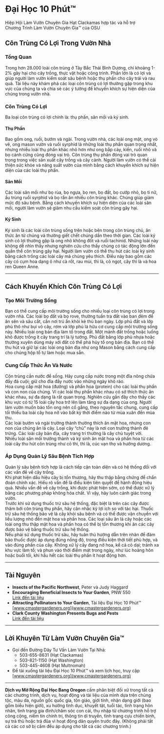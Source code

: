 # Đại Học 10 Phút™  
Hiệp Hội Làm Vườn Chuyên Gia Hạt Clackamas hợp tác và hỗ trợ  
Chương Trình Làm Vườn Chuyên Gia™ của OSU  

## Côn Trùng Có Lợi Trong Vườn Nhà  

### Tổng Quan  
Trong hơn 28.000 loài côn trùng ở Tây Bắc Thái Bình Dương, chỉ khoảng 1-2% gây hại cho cây trồng, thực vật hoặc công trình. Phần lớn là có lợi và giúp người làm vườn kiểm soát sâu bệnh hoặc thụ phấn cho cây trái và rau quả. Tài liệu này khám phá các loại côn trùng có lợi thường gặp trong khu vực của chúng ta và chia sẻ các ý tưởng để khuyến khích sự hiện diện của chúng trong vườn nhà.  

### Côn Trùng Có Lợi  
Ba loại côn trùng có lợi chính là: thụ phấn, săn mồi và ký sinh.  

#### Thụ Phấn  
Bao gồm ong, ruồi, bướm và ngài. Trong vườn nhà, các loài ong mật, ong vò vẽ, ong mason vườn và ruồi syrphid là những loài thụ phấn quan trọng nhất, nhưng nhiều loài thụ phấn khác nhỏ hơn như ong bắp cày, kiến, ruồi nhỏ và bọ cánh cứng cũng đóng vai trò. Côn trùng thụ phấn đóng vai trò quan trọng trong việc sản xuất cây trồng và cây cảnh. Người làm vườn có thể cải thiện sức khỏe và năng suất vườn của mình bằng cách khuyến khích sự hiện diện của các loài thụ phấn.  

#### Săn Mồi  
Các loài săn mồi như bọ rùa, bọ ngựa, bọ ren, bọ đất, bọ cướp nhỏ, bọ tì nữ, ấu trùng ruồi syrphid và bọ rắn ăn nhiều côn trùng khác. Chúng giúp giảm mức độ sâu bệnh. Bằng cách khuyến khích sự hiện diện của các loài săn mồi, người làm vườn sẽ giảm nhu cầu kiểm soát côn trùng gây hại.  

#### Ký Sinh  
Ký sinh là các loài côn trùng sống trên hoặc bên trong côn trùng chủ, ăn thức ăn từ chúng và thường giết chết chúng dần theo thời gian. Các loài ký sinh có lợi thường gặp là ong nhỏ không đốt và ruồi tachinid. Những loài này không dễ nhìn thấy nhưng nghiên cứu cho thấy chúng có tác động lớn đến quần thể côn trùng gây hại. Người làm vườn có thể thu hút các loài ký sinh bằng cách trồng các loài cây mà chúng yêu thích. Điều này bao gồm các cây có cụm hoa dạng ô như cà rốt, rau mùi, thì là, cỏ ngọt, cây thì là và hoa ren Queen Anne.  

---

## Cách Khuyến Khích Côn Trùng Có Lợi  

### Tạo Môi Trường Sống  
Bạn có thể cung cấp môi trường sống cho nhiều loại côn trùng có lợi trong vườn nhà. Các loài bọ đất và bọ rove, thường tuần tra đất vào ban đêm để ăn sên và sâu cắt, cần nơi trú ẩn khỏi kẻ thù ban ngày. Lớp phủ đất và lớp phủ thô như bụi vỏ cây, rơm và lớp phủ lá hữu cơ cung cấp môi trường sống này. Nhiều loài ong bản địa làm tổ trong đất. Một mảnh đất trống hoặc luống khô được trồng ít cây trang trí là lý tưởng. Phủ đất bằng lớp phủ nhựa hoặc thường xuyên dùng máy xới đất có thể phá hủy tổ ong bản địa. Bạn có thể thu hút và giữ lại các loài ong bản địa như ong Mason bằng cách cung cấp cho chúng hộp tổ tự làm hoặc mua sẵn.  

### Cung Cấp Thức Ăn Và Nước  
Côn trùng cần nước để sống. Hãy cung cấp nước trong một đĩa nông chứa đầy đá cuội; giữ cho đĩa đầy nước vào những ngày khô ráo.  
Hoa cung cấp mật hoa (đường) và phấn hoa (protein) cho các loài thụ phấn và con non của chúng. Vì các loài thụ phấn khác nhau có sở thích thức ăn khác nhau, sự đa dạng là rất quan trọng. Nghiên cứu gần đây cho thấy các khu vực có từ 15 loài cây hoa trở lên làm tăng sự đa dạng của ong. Người làm vườn muốn bảo tồn ong nên cố gắng, theo nguyên tắc chung, cung cấp tối thiểu ba loài cây hoa nở vào bất kỳ thời điểm nào từ mùa xuân đến mùa thu.  
Các loài bướm và ngài trưởng thành thường thích ăn mật hoa, nhưng con non của chúng ăn lá cây. Loại cây “chủ” này là nơi con trưởng thành đẻ trứng. Các loài cây bản địa, cây trang trí thường là cây chủ tuyệt vời.  
Nhiều loài săn mồi trưởng thành và ký sinh ăn mật hoa và phấn hoa từ các loài cây thu hút côn trùng như cỏ thi, thì là, cúc vạn thọ và hướng dương.  

### Áp Dụng Quản Lý Sâu Bệnh Tích Hợp  
Quản lý sâu bệnh tích hợp là cách tiếp cận toàn diện và có hệ thống đối với các vấn đề về cây trồng.  
Khi phát hiện dấu hiệu cây bị tổn thương, hãy thu thập bằng chứng để chẩn đoán chính xác. Hiểu rõ vấn đề là điều kiện tiên quyết để hành động hiệu quả. Nhiều vấn đề về cây trồng, khi được phát hiện sớm, có thể được xử lý bằng các phương pháp không hóa chất. Vì vậy, hãy luôn cảnh giác trong vườn.  
Trước khi sử dụng thuốc trừ sâu hệ thống, đặc biệt là trên các cây được thăm bởi côn trùng thụ phấn, hãy cân nhắc kỹ lợi ích so với tác hại. Thuốc trừ sâu hệ thống bảo vệ lá cây khỏi sâu bệnh và có thể được vận chuyển với liều lượng nhỏ đến mật hoa và phấn hoa. Các loại sâu ăn lá cây hoặc các loài ong thu thập mật hoa và phấn hoa có thể bị tổn thương khi ăn các cây được bảo vệ bằng thuốc trừ sâu hệ thống.  
Nếu phải sử dụng thuốc trừ sâu, hãy tuân thủ hướng dẫn trên nhãn để đảm bảo thuốc được áp dụng đúng nồng độ, trong điều kiện thời tiết phù hợp, và vào đúng phần của cây. Không xử lý cây đang nở hoa, kể cả cỏ dại; tránh xa khu vực làm tổ; và phun vào thời điểm mát trong ngày, như lúc hoàng hôn hoặc buổi tối, khi hầu hết các loài thụ phấn ít hoạt động hơn.  

---

## Tài Nguyên  
- **Insects of the Pacific Northwest**, Peter và Judy Haggard  
- **Encouraging Beneficial Insects to Your Garden**, PNW 550  
  [Link đến tài liệu](http://ir.library.oregonstate.edu/xmlui/bitstream/handle/1957/38715/pnw550.pdf)  
- **Attracting Pollinators to Your Garden**, Tài liệu Đại Học 10 Phút™  
  [www.cmastergardeners.org](www.cmastergardeners.org)  
- **Clark County Washington Presents Bugs and Pests**  
  [Link đến tài liệu](http://www.co.clark.wa.us/recycle/documents/BadBugs.pdf)  

---

## Lời Khuyên Từ Làm Vườn Chuyên Gia™  
- Gọi đến Đường Dây Tư Vấn Làm Vườn Tại Nhà:  
  - 503-655-8631 (Hạt Clackamas)  
  - 503-821-1150 (Hạt Washington)  
  - 503-445-4608 (Hạt Multnomah)  
- Để tải xuống tài liệu Đại Học 10 Phút™ và xem lịch học, truy cập [www.cmastergardeners.org](www.cmastergardeners.org)  

---

**Dịch vụ Mở Rộng Đại Học Bang Oregon** cấm phân biệt đối xử trong tất cả các chương trình, dịch vụ, hoạt động và tài liệu của mình dựa trên chủng tộc, màu da, nguồn gốc quốc gia, tôn giáo, giới tính, nhận dạng giới (bao gồm biểu hiện giới), xu hướng tình dục, khuyết tật, tuổi tác, tình trạng hôn nhân, tình trạng gia đình/chăm sóc con cái, thu nhập từ chương trình hỗ trợ công cộng, niềm tin chính trị, thông tin di truyền, tình trạng cựu chiến binh, sự trả thù hoặc trả đũa vì hoạt động dân quyền trước đây. (Không phải tất cả các cơ sở bị cấm đều áp dụng cho tất cả các chương trình.)
